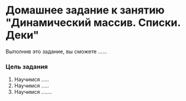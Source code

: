 # Домашнее задание к занятию "Динамический массив. Списки. Деки"

Выполнив это задание, вы сможете ......

### Цель задания

1. Научимся .....
2. Научимся .....
3. Научимся .......

